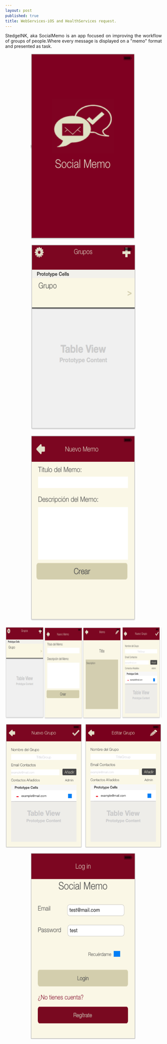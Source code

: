 ```yaml
---
layout: post
published: true
title: WebServices-iOS and HealthServices request.
---
```


<p align="justify"> StedgeINK, aka SocialMemo is an app focused on improving the workflow of groups of people.Where every message is displayed on a "memo" format and presented as task. <p> 

<p align ="center"><img src="/assets/SocialMemo/Social1.png" align="center" alt="WebServicesHome" height="600" width="340"></img></p>

<p align ="center"><img src="/assets/SocialMemo/Social2.png" align="center" alt="WebServicesHome" height="600" width="340"></img></p>
<p align ="center"><img src="/assets/SocialMemo/Social3.png" align="center" alt="WebServicesHome" height="600" width="340"></img></p>
<p align ="center"><img src="/assets/SocialMemo/Social4.png" align="center" alt="WebServicesHome" height="300" width="640"></img></p>
<p align ="center"><img src="/assets/SocialMemo/Social5.png" align="center" alt="WebServicesHome" height="400" width="540"></img></p>
<p align ="center"><img src="/assets/SocialMemo/Social6.png" align="center" alt="WebServicesHome" height="600" width="340"></img></p>

